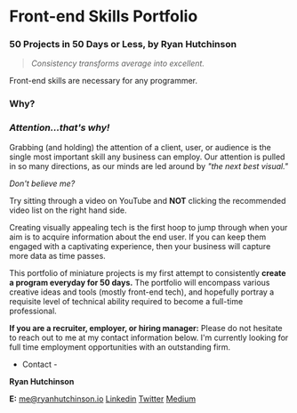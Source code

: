 # Front-end Skills Portfolio

### 50 Projects in 50 Days or Less, by Ryan Hutchinson


 > *Consistency transforms average into excellent.*



Front-end skills are necessary for any programmer.


### **Why?**

### **_Attention...that's why!_**


Grabbing (and holding) the attention of a client, user, or audience is the single most important skill any business can employ. Our attention is pulled in so many directions, as our minds are led around by *"the next best visual."* 

*_Don't believe me?_* 

Try sitting through a video on YouTube and **NOT** clicking the recommended video list on the right hand side.

Creating visually appealing tech is the first hoop to jump through when your aim is to acquire information about the end user. If you can keep them engaged with a captivating experience, then your business will capture more data as time passes.


This portfolio of miniature projects is my first attempt to consistently **create a program everyday for 50 days.** The portfolio will encompass various creative ideas and tools (mostly front-end tech), and hopefully portray a requisite level of technical ability required to become a full-time professional.


**If you are a recruiter, employer, or hiring manager:** 
Please do not hesitate to reach out to me at my contact information below. I'm currently looking for full time employment opportunities with an outstanding firm.


- Contact -

**Ryan Hutchinson**

**E:** me@ryanhutchinson.io
[Linkedin](https://www.linkedin.com/in/macheenlurning/ "My Linkedin")
[Twitter](https://twitter.com/macheenlurning "My Twitter")
[Medium](https://macheenlurning.medium.com/ "My Medium")